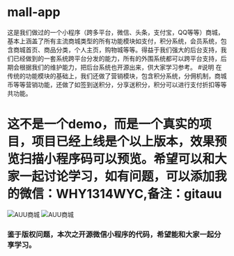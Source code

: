 # mall-app  
这是我们做过的一个小程序（跨多平台，微信、头条，支付宝，QQ等等）商城，基本上涵盖了所有主流商城类型的所有功能模块如支付，积分系统，会员系统，包含商城首页、商品分类，个人主页，购物城等等。得益于我们强大的后台支持，我们已经做到的一套系统跨平台分发的能力，所有的外围系统都可以跨平台支持，后期会根据我们的维护能力，把后台系统也开源出来，供大家学习参考。
#说明
在传统的功能模块的基础上，我们还做了营销模块，包含积分系统，分佣机制，商城币等等营销功能，还做了如签到送积分，分享送积分，积分可以进行支付折扣等等共功能。
# 这不是一个demo，而是一个真实的项目，项目已经上线是个以上版本，效果预览扫描小程序码可以预览。希望可以和大家一起讨论学习，如有问题，可以添加我的微信：WHY1314WYC,备注：gitauu

![AUU商城](https://auu.oss-cn-hangzhou.aliyuncs.com/gh_auu_mini.jpg "AUU商城")
![AUU商城](https://github.com/wligang/mall-app/blob/master/static/imgs/gh_auu_mini.jpg "AUU商城")










### 鉴于版权问题，本次之开源微信小程序的代码，希望能和大家一起分享学习。

